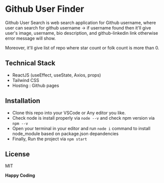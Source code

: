 # Github User Finder

Github User Search is web search application for Github username, where user can search for github username -> if username found then it'll give user's image, username, bio description, and github-linkedin link otherwise error message will show.

Moreover, it'll give list of repo where star count or folk count is more than 0.

## Technical Stack

- ReactJS (useEffect, useState, Axios, props)
- Tailwind CSS
- Hosting : Github pages

## Installation

- Clone this repo into your VSCode or Any editor you like.
- Check node is install properly via `node --v` and check npm version via `npm --v`
- Open your terminal in your editor and run `node i` command to install node_module based on package.json depandencies
- Finally, Run the project via `npm start`

## License

MIT

**Happy Coding**
